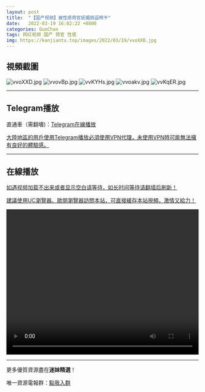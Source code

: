 ```yaml
---
layout: post
title:  "【国产视频】被性感荷官妩媚挑逗榨干"
date:   2022-03-19 16:02:22 +0800
categories: GuoChan
tags: 网红视频 国产 荷官 性感
img: https://kanjiantu.top/images/2022/03/19/vvoXXD.jpg
---
```



## 視頻截圖

![vvoXXD.jpg](https://kanjiantu.top/images/2022/03/19/vvoXXD.jpg)
![vvovBp.jpg](https://kanjiantu.top/images/2022/03/19/vvovBp.jpg)
![vvKYHs.jpg](https://kanjiantu.top/images/2022/03/19/vvKYHs.jpg)
![vvoakv.jpg](https://kanjiantu.top/images/2022/03/19/vvoakv.jpg)
![vvKqER.jpg](https://kanjiantu.top/images/2022/03/19/vvKqER.jpg)

* * *
## Telegram播放

直通車（需翻墻)：[Telegram在線播放](https://t.me/mimeijingxuan/217)

<u>大陸地區的用戶使用Telegram播放必須使用VPN代理，未使用VPN時可能無法擁有良好的體驗感。</u> 
* * *
## 在線播放
<u>如遇视频加载不出来或者显示空白请等待，如长时间等待请翻墙后刷新！</u>

<u>建議使用UC瀏覽器、歐朋瀏覽器訪問本站，可直接緩存本站視頻，激情又給力！</u>
<center><video src="https://cdn.publer.io/uploads/videos/6246ed5adb2797343b249921/5ecd3859d29f491a6a6e06105e97e955.mp4" width="100%" height="380px" controls="controls"></video></center>

* * *
更多優質資源盡在**迷妹精選**！

唯一資源電報群：[點我入群](https://t.me/mimeijingxuan)


